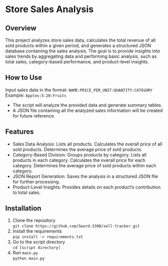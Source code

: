 # Store Sales Analysis
## Overview
This project analyzes store sales data, calculates the total revenue of all sold products within a given period, and generates a structured JSON database containing the sales analysis. The goal is to provide insights into sales trends by aggregating data and performing basic analysis, such as total sales, category-based performance, and product-level insights.

## How to Use
Input sales data in the format:
`NAME:PRICE_PER_UNIT:QUANTITY:CATEGORY`  
Example: `Apples:5:20:Fruits`  
- The script will analyze the provided data and generate summary tables.  
- A JSON file containing all the analyzed sales information will be created for future reference.

## Features
- Sales Data Analysis:
   Lists all products.
   Calculates the overall price of all sold products.
   Determines the average price of sold products.
- Category-Based Division:
   Groups products by category.
   Lists all products in each category.
   Calculates the overall price for each category.
   Determines the average price of sold products within each category.
- JSON Report Generation: Saves the analysis in a structured JSON file for further processing.
- Product-Level Insights: Provides details on each product’s contribution to total sales.

## Installation
1. Clone the repository  
`git clone https://github.com/Sword-3300/sell-tracker.git`
2. Install the requirements  
`pip install -r requirements.txt`
3. Go to the script directory  
`cd [script directory]`
4. Run `main.py`  
`python main.py`

